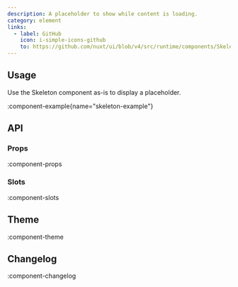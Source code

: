 ```yaml
---
description: A placeholder to show while content is loading.
category: element
links:
  - label: GitHub
    icon: i-simple-icons-github
    to: https://github.com/nuxt/ui/blob/v4/src/runtime/components/Skeleton.vue
---
```


## Usage

Use the Skeleton component as-is to display a placeholder.

:component-example{name="skeleton-example"}

## API

### Props

:component-props

### Slots

:component-slots

## Theme

:component-theme

## Changelog

:component-changelog
